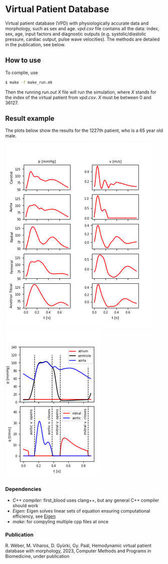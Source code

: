 # Virtual Patient Database
Virtual patient database (VPD) with physiologically accurate data and morphology, such as sex and age. *vpd.csv* file contains all the data: index, sex, age, input factors and diagnostic outputs (e.g. systolic/diastolic pressure, cardiac output, pulse wave velocities). The methods are detailed in the publication, see below.

## How to use
To complie, use

```sh
$ make -f make_run.mk
```

Then the running *run.out X* file will run the simulation, where *X* stands for the index of the virtual patient from *vpd.csv*. *X* must be between 0 and 36127.

## Result example

The plots below show the results for the 1227th patient, who is a 65 year old male.

![VPD_ex](1227_male_65_arterial.png?raw=true "Arterial results")
![VPD_ex](1227_male_65_heart.png?raw=true "Heart results")

### Dependencies
- *C++ compiler:* first_blood uses clang++, but any general C++ compiler should work
- *Eigen:* Eigen solves linear sets of equation ensuring computational efficiency, see [Eigen](https://eigen.tuxfamily.org/index.php?title=Main_Page)
- *make:* for compyling multiple cpp files at once

### Publication
R. Wéber, M. Viharos, D. Gyürki, Gy. Paál, Hemodynamic virtual patient database with morphology, 2023, Computer Methods and Programs in Biomedicine, under publication
